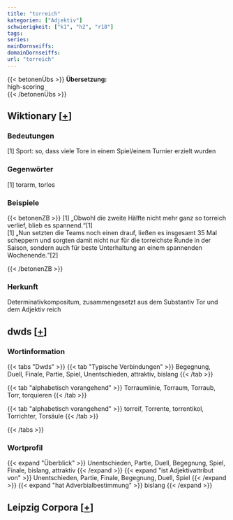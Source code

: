 ```yaml
---
title: "torreich"
kategorien: ["Adjektiv"]
schwierigkeit: ["k1", "h2", "r18"]
tags:
series:
mainDornseiffs:
domainDornseiffs:
url: "torreich"
---
```


{{< betonenÜbs >}}
**Übersetzung:**  
high-scoring  
{{< /betonenÜbs >}}

## Wiktionary [[+](https://de.wiktionary.org/wiki/torreich)]

### Bedeutungen
[1] Sport: so, dass viele Tore in einem Spiel/einem Turnier erzielt wurden  

### Gegenwörter
[1] torarm, torlos  

### Beispiele
{{< betonenZB >}}
[1] „Obwohl die zweite Hälfte nicht mehr ganz so torreich verlief, blieb es spannend.“[1]  
[1] „Nun setzten die Teams noch einen drauf, ließen es insgesamt 35 Mal scheppern und sorgten damit nicht nur für die torreichste Runde in der Saison, sondern auch für beste Unterhaltung an einem spannenden Wochenende.“[2]  

{{< /betonenZB >}}
### Herkunft
Determinativkompositum, zusammengesetzt aus dem Substantiv Tor und dem Adjektiv reich  



## dwds [[+](https://www.dwds.de/wb/torreich)]

### Wortinformation
{{< tabs "Dwds" >}}
{{< tab "Typische Verbindungen" >}}
Begegnung, Duell, Finale, Partie, Spiel, Unentschieden, attraktiv, bislang
{{< /tab >}}

{{< tab "alphabetisch vorangehend" >}}
Torraumlinie, Torraum, Torraub, Torr, torquieren
{{< /tab >}}

{{< tab "alphabetisch vorangehend" >}}
torreif, Torrente, torrentikol, Torrichter, Torsäule
{{< /tab >}}

{{< /tabs >}}

### Wortprofil
{{< expand "Überblick" >}} Unentschieden, Partie, Duell, Begegnung, Spiel, Finale, bislang, attraktiv {{< /expand >}}
{{< expand "ist Adjektivattribut von" >}} Unentschieden, Partie, Finale, Begegnung, Duell, Spiel {{< /expand >}}
{{< expand "hat Adverbialbestimmung" >}} bislang {{< /expand >}}

## Leipzig Corpora [[+](https://corpora.uni-leipzig.de/en/res?word=torreich&corpusId=deu_newscrawl-public_2018)]


